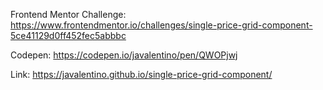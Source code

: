 Frontend Mentor Challenge: https://www.frontendmentor.io/challenges/single-price-grid-component-5ce41129d0ff452fec5abbbc

Codepen: https://codepen.io/javalentino/pen/QWOPjwj

Link: https://javalentino.github.io/single-price-grid-component/

